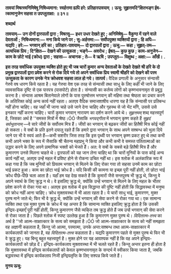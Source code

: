 **तावयां मिषत्स्वनिमिषेषु निषिध्यमाना:** **स्वर्हत्तमा ह्यपि हरे: प्रतिहारपावयाम् ।** **ऊचु: सुहृत्तमदि²क्षितभङ्ग ईष-** **त्कामानुजेन सहसा त उपप्लुताक्षा: ॥ ३१॥** 

**शब्दार्थ** 

**तावयाम्—** **उन दोनों द्वारपालों द्वारा** **; मिषत्सु—** **इधर उधर देखते हुए** **; अनिमिषेषु—** **वैकुण्ठ में रहने वाले देवताओं** **;** **निषिध्यमाना:—** **मना किये जाने पर** **; सु-अर्हत्तमा:—** **सर्वोपयुक्त व्यक्तियों द्वारा** **; हि अपि—** **यद्यपि** **; हरे:—** **भगवान् हरि का** **;** **प्रतिहार-पावयाम्—** **दो द्वारपालों द्वारा** **; ऊचु:—** **कहा** **; सुहृत्-तम—** **अत्यधिक प्रिय** **; दि²क्षित—** **देखने की उत्सुकता** **; भङ्गे—** **अवरोध** **; ईषत्—** **कुछ कुछ** **; काम-अनुजेन—** **काम के छोटे भाई (क्रोध) द्वारा** **; सहसा—** **अचानक** **; ते—** **वे ऋषि** **; उपप्लुत—** **विक्षुब्ध** **; अक्षा:—** **आँखें।** **.** 

**इस तरह सर्वाधिक उपयुक्त व्यक्ति होते हुए भी जब चारों कुमार अन्य देवताओं के देखते** **देखते श्री हरि के दो प्रमुख द्वारपालों द्वारा प्रवेश करने से रोक दिये गये तो अपने सर्वाधिक प्रिय** **स्वामी श्रीहरि को देखने की परम उत्सुकता के कारण उनके नेत्र क्रोधवश सहसा लाल हो गये।** **तात्पर्य :** वैदिक प्रणाली के अनुसार संन्यासी गेरुवे वष धारण किये रहता है। यह गेरुवा वेश एक तरह से संन्यासी तथा साधु के लिए कहीं भी जाने के लिए व्यावसायिक दृष्टि से एक पारपत्र (पासपोर्ट) होता है। संन्यासी का कर्तव्य लोगों को कृष्णभावनामृत से प्रबुद्ध करना है। संन्यास आश्रम बितानेवाले लोगों के पास पुरुषोत्तम भगवान् की महिमा तथा श्रेष्ठता का प्रचार करने के अतिरिक्त कोई अन्य कार्य नहीं रहता। अतएव वैदिक समाजशाषीय धारणा यह है कि संन्यासी पर प्रतिबन्ध नहीं होना चाहिए। वह जहाँ भी जाना चाहे उसे जाने देना चाहिए और गृहस्थ से जो भेंट माँगे, उससे उसे इनकार नहीं करना चाहिए। चारों कुमार भगवान् नारायण का दर्शन करने आये थे। *सुहृत्तमम्* शब्द महत्त्वपूर्ण है, जिसका अर्थ है ''समस्त मित्रों में श्रेष्ठ।ÓÓ जैसाकि *भगवद्गीता* में भगवान् कृष्ण कहते हैं *सुहृदं* *सर्वभूतानाम्* —वे सारे जीवों के सर्वोत्तम मित्र हैं। जीवों का भगवान् से बढ़कर जीवों का हितैषी मित्र कोई नहीं हो सकता। वे सबों के प्रति इतने दयालु रहते हैं कि हमारे द्वारा भगवान् के साथ अपने सश्बन्ध को भुला दिये जाने पर भी वे स्वयं आते हैं—कभी सशरीर जिस तरह कि इस पृथ्वी पर भगवान् कृष्ण प्रकट हुए थे तथा कभी कभी अपने भक्त के रूप में जैसाकि श्री चैतन्य महाप्रभु ने किया और कभी कभी वे समस्त पतितात्माओं का उद्धार करने के लिए अपने प्रामाणिक भक्तों को भेजते हैं। अत: वे सबों के सबसे बड़े हितैषी मित्र हैं और कुमारगण उनसे मिलना चाहते थे। द्वारपालों को यह जान लेना चाहिए था कि चारों मुनियों के पास कोई अन्य कार्य नहीं था, अतएव उन्हें महल में प्रविष्ट होने से रोकना उचित नहीं था। इस श्लोक में अलंकारिक रूप में कहा गया है कि जब मुनियों को प्रियतम भगवान् से मिलने के लिए रोका गया तो सहसा उनमें काम का छोटा भाई प्रकट हुआ। काम का छोटा भाई क्रोध है। यदि किसी की कामना या इच्छा पूरी नहीं होती, तो छोटा भाई क्रोध पीछे-पीछे चला आता है। यहाँ हम यह देख सकते है कि कुमारों जैसे सन्तपुरुष भी क्रुद्ध थे, किन्तु वे अपने स्वार्थ के लिए क्रुद्ध न थे। वे इसलिए क्रुद्ध थे, क्योंकि उन्हें भगवान् से मिलने के लिए महल के भीतर प्रवेश करने से रोका गया था। अतएव इस श्लोक में इस सिद्धान्त की पुष्टि नहीं होती कि सिद्धावस्था में मनुष्य को क्रोध नहीं आना चाहिए। क्रोध मुक्तावस्था में भी आता रहता है। ये चारों साधु भाई, कुमारगण, मुक्त पुरुष माने जाते थे; फिर भी वे क्रुद्ध थे, क्योंकि उन्हें भगवान् की सेवा करने से रोका गया था। एक सामान्य व्यक्ति तथा एक मुक्त पुरुष के क्रोध में यह अन्तर है कि सामान्य व्यक्ति इसलिए क्रुद्ध होता है कि उसकी इन्द्रिय-इच्छाएँ पूरी नहीं होतीं, किन्तु कुमारगण जैसे व्यकि्त तब क्रुद्ध होते हैं जब उन्हें भगवान् की सेवा करने से रोका जाता है। पिछले श्लोक में स्पष्ट उल्लेख हुआ है कि कुमारगण मुक्त पुरुष थे। *विदितात्म-तत्त्व* का अर्थ है ''जो आत्म-साक्षात्कार के सत्य को समझता है।ÓÓ जो आत्म-साक्षात्कार के सत्य को नहीं समझता वह अज्ञानी कहलाता है, किन्तु जो आत्मा, परमात्मा, उनके अन्त:सश्बन्ध तथा आत्म-साक्षात्कार में कार्यकलापों को जानता है, वह *विदितात्म-तत्त्व* कहलाता है। यद्यपि कुमारगण पहले से मुक्त पुरुष थे फिर भी वे क्रुद्ध हुए। यह बिन्दु बहुत महत्त्वपूर्ण है। मुक्त होने पर यह आवश्यक नहीं है कि वह अपने इन्द्रिय-कार्यकलापों को छोड़ दें। इन्द्रिय-कार्यकलाप मुक्तावस्था में भी चलते रहते हैं। किन्तु अन्तर इतना ही होता है कि मुक्तावस्था में इन्द्रिय कार्यकलापों को केवल कृष्णभावनामृत के सन्दर्भ में स्वीकार किया जाता है, जबकि बद्धावस्था में इन्द्रिय कार्यकलाप निजी इन्द्रियतृप्ति के लिए सश्पन्न किये जाते हैं।  

**मुनय ऊचु:** 